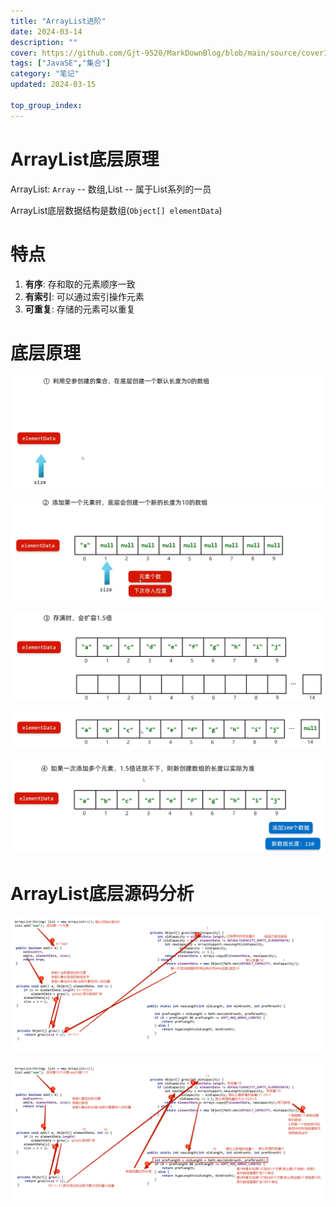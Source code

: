 ```yaml
---
title: "ArrayList进阶"
date: 2024-03-14
description: ""
cover: https://github.com/Gjt-9520/MarkDownBlog/blob/main/source/coverImages/Aimage-135/Aimage72.jpg?raw=true
tags: ["JavaSE","集合"]
category: "笔记"
updated: 2024-03-15

top_group_index:
---
```


# ArrayList底层原理

ArrayList: `Array` -- 数组,List -- 属于List系列的一员            

ArrayList底层数据结构是数组(`Object[] elementData`)

# 特点

1. **有序**: 存和取的元素顺序一致
2. **有索引**: 可以通过索引操作元素
3. **可重复**: 存储的元素可以重复

# 底层原理

![ArrayList底层原理1](../images/ArrayList底层原理1.png)

![ArrayList底层原理2](../images/ArrayList底层原理2.png)

![ArrayList底层原理3](../images/ArrayList底层原理3.png)

![ArrayList底层原理4](../images/ArrayList底层原理4.png)

![ArrayList底层原理5](../images/ArrayList底层原理5.png)

# ArrayList底层源码分析

![ArrayList底层原理源码1](../images/ArrayList底层原理源码1.png)

![ArrayList底层原理源码2](../images/ArrayList底层原理源码2.png)